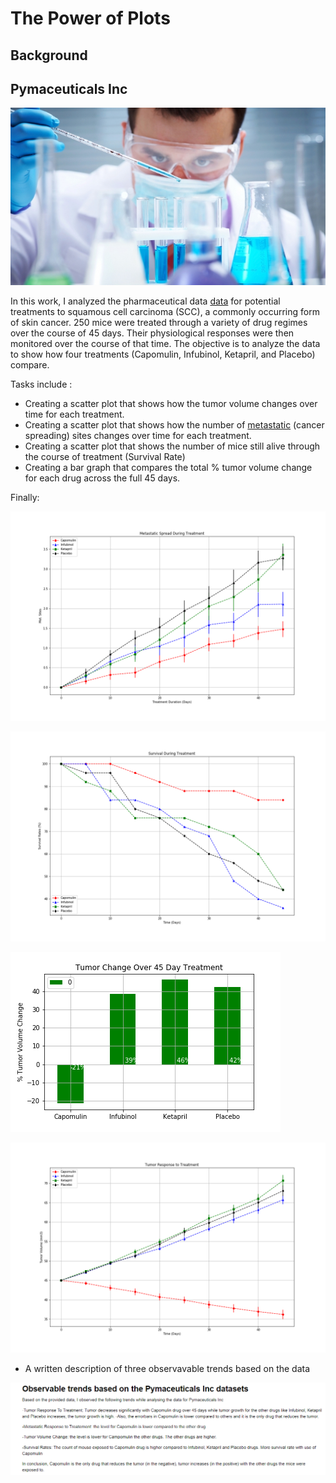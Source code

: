 # The Power of Plots

## Background

## Pymaceuticals Inc

![Laboratory](https://github.com/ofunkey/Matplotlib/blob/master/Pymaceuticals/Images/Laboratory.jpg)

In this work, I analyzed the pharmaceutical data [data](https://github.com/ofunkey/Matplotlib/blob/masterPymaceuticals/data) for potential treatments to squamous cell carcinoma (SCC), a commonly occurring form of skin cancer.
250 mice were treated through a variety of drug regimes over the course of 45 days. Their physiological responses were then monitored over the course of that time. The objective is to analyze the data to show how four treatments (Capomulin, Infubinol, Ketapril, and Placebo) compare.

Tasks include :

* Creating a scatter plot that shows how the tumor volume changes over time for each treatment.
* Creating a scatter plot that shows how the number of [metastatic](https://en.wikipedia.org/wiki/Metastasis) (cancer spreading) sites changes over time for each treatment.
* Creating a scatter plot that shows the number of mice still alive through the course of treatment (Survival Rate)
* Creating a bar graph that compares the total % tumor volume change for each drug across the full 45 days.

Finally:

![Treatment1](Pymaceuticals/Images/Metastatic_Spread_During_Treatment.png)

![Treatment2](Pymaceuticals/Images/Survival_During_Treatment.png)

![Treatment3](Pymaceuticals/Images/Tumor_Change_Over_45_Day_Treatment.png)

![Treatment4](Pymaceuticals/Images/Tumor_Response_to_Treatment.png)

* A written description of three observavable trends based on the data

![observabletrends](https://github.com/ofunkey/Matplotlib/blob/master/Pymaceuticals/Images/observable_trends.png)


